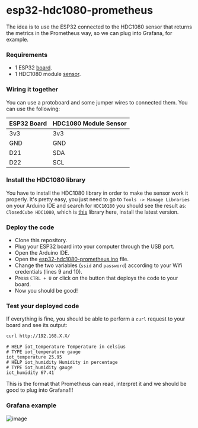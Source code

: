# esp32-hdc1080-prometheus

The idea is to use the ESP32 connected to the HDC1080 sensor that returns the metrics in the Prometheus way, so we can plug into Grafana, for example.

### Requirements
- 1 ESP32 [board](https://www.aliexpress.com/item/1005002611857804.html?spm=a2g0o.productlist.main.1.341f738aIZQPfx&algo_pvid=6bccb686-4d11-4a8b-826a-7f6ebfa50580&algo_exp_id=6bccb686-4d11-4a8b-826a-7f6ebfa50580-0&pdp_ext_f=%7B%22sku_id%22%3A%2212000021386518349%22%7D&pdp_npi=2%40dis%21BRL%2159.35%2146.92%21%21%21%21%21%40211bf49716711494666402914d077f%2112000021386518349%21sea&curPageLogUid=bRmCcKgmboMO).
- 1 HDC1080 module [sensor](https://www.aliexpress.com/item/32835319730.html?spm=a2g0o.productlist.main.1.2a6d42d2O5uOXk&algo_pvid=992af8ee-ec4a-417d-8229-e9c5ba920535&algo_exp_id=992af8ee-ec4a-417d-8229-e9c5ba920535-0&pdp_ext_f=%7B%22sku_id%22%3A%2212000018098679773%22%7D&pdp_npi=2%40dis%21BRL%2110.22%219.72%21%21%21%21%21%40211bf49716711494895823119d077f%2112000018098679773%21sea&curPageLogUid=LyvwgWtbp5Vw).

### Wiring it together
You can use a protoboard and some jumper wires to connected them. You can use the following:

|ESP32 Board|HDC1080 Module Sensor|
|-----------|---------------------|
|3v3        | 3v3                 |
|GND        | GND                 |
|D21        | SDA                 |
|D22        | SCL                 |

### Install the HDC1080 library
You have to install the HDC1080 library in order to make the sensor work it properly. It's pretty easy, you just need to go to `Tools -> Manage Libraries` on your Arduino IDE and search for `HDC10180` you should see the result as: `ClosedCube HDC1080`, which is [this](https://github.com/closedcube/ClosedCube_HDC1080_Arduino) library here, install the latest version.

### Deploy the code
- Clone this repository.
- Plug your ESP32 board into your computer through the USB port.
- Open the Arduino IDE.
- Open the [esp32-hdc1080-prometheus.ino](./esp32-hdc1080-prometheus.ino) file.
- Change the two variables (`ssid` and `password`) according to your Wifi credentials (lines 9 and 10).
- Press `CTRL + U` or click on the button that deploys the code to your board.
- Now you should be good!

### Test your deployed code
If everything is fine, you should be able to perform a `curl` request to your board and see its output:

```bash
curl http://192.168.X.X/
```

```
# HELP iot_temperature Temperature in celsius
# TYPE iot_temperature gauge
iot_temperature 25.95
# HELP iot_humidity Humidity in percentage
# TYPE iot_humidity gauge
iot_humidity 67.41
```

This is the format that Prometheus can read, interpret it and we should be good to plug into Grafana!!!

### Grafana example
![image](https://user-images.githubusercontent.com/5191469/208089667-a7fe7b96-8093-451d-a3e2-3ae64c9483f1.png)
